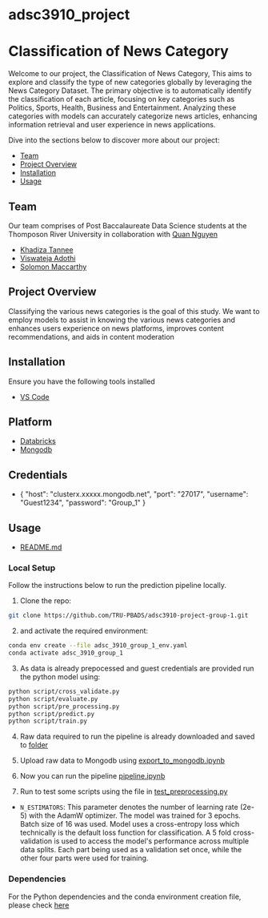 # adsc3910_project


# Classification of News Category
Welcome to our project, the Classification of News Category, This aims to explore and classify the type of new categories globally by leveraging the News Category Dataset. The primary objective is to automatically identify the classification of each article, focusing on key categories such as Politics, Sports, Health, Business and Entertainment. Analyzing these categories with models can accurately categorize news articles, enhancing information retrieval and user experience in news applications.

Dive into the sections below to discover more about our project:

- [Team](#team)
- [Project Overview](#project-overview)
- [Installation](#installation)
- [Usage](#usage)

## Team

Our team comprises of Post Baccalaureate Data Science students at the Thomposon River University in collaboration with [Quan Nguyen](https://github.com/quan3010)

- [Khadiza Tannee](https://github.com/Tannee-Siddique)
- [Viswateja Adothi](https://github.com/viswatejaadothi)
- [Solomon Maccarthy](https://github.com/FiiMac)

## Project Overview

Classifying the various news categories is the goal of this study. We want to employ models to assist in  knowing the various news categories and enhances users experience on news platforms, improves content recommendations, and aids in content moderation
## Installation

Ensure you have the following tools installed
- [VS Code](https://code.visualstudio.com/)

## Platform
- [Databricks](https://www.databricks.com/)
- [Mongodb](https://account.mongodb.com/)

## Credentials

- {
    "host": "clusterx.xxxxx.mongodb.net",
    "port": "27017",
    "username": "Guest1234",
    "password": "Group_1"
  }

## Usage

- [README.md](https://github.com/TRU-PBADS/adsc3910-project-group-1/blob/main/README.md)

### Local Setup

Follow the instructions below to run the prediction pipeline locally.

1. Clone the repo:

```bash
git clone https://github.com/TRU-PBADS/adsc3910-project-group-1.git
```

2.  and activate the required environment:

```bash
conda env create --file adsc_3910_group_1_env.yaml
conda activate adsc_3910_group_1
```

3. As data is already prepocessed and guest credentials are provided run the python model using:

```bash
python script/cross_validate.py
python script/evaluate.py
python script/pre_processing.py
python script/predict.py
python script/train.py
```

4. Raw data required to run the pipeline is already downloaded and saved to [folder](https://github.com/TRU-PBADS/adsc3910-project-group-1/tree/main/datasets)


5. Upload raw data to Mongodb using [export_to_mongodb.ipynb](https://github.com/TRU-PBADS/adsc3910-project-group-1/blob/main/datasets/news_category_dataset_v3.json)

6. Now you can run the pipeline [pipeline.ipynb](https://github.com/TRU-PBADS/adsc3910-project-group-1/blob/main/Notebooks/data_preprocessing/mongodb_pipeline.ipynb)

7. Run to test some scripts using the file in [test_preprocessing.py](https://github.com/TRU-PBADS/adsc3910-project-group-1/tree/main/script/test_preprocessing.py)

- `N_ESTIMATORS`: This parameter denotes the number of learning rate (2e-5) with the AdamW optimizer. The model was trained for 3 epochs. Batch size of 16 was used. Model uses a cross-entropy loss which technically is the default loss function for classification. A 5 fold cross-validation is used to access the model's performance across multiple data splits. Each part being used as a validation set once, while the other four parts were used for training.



### Dependencies

For the Python dependencies and the conda environment creation file, please check [here](https://github.com/TRU-PBADS/adsc3910-project-group-1/adsc_3910_group_1_env.yaml)